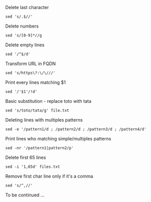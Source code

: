 Delete last character

```
sed 's/.$//'
```

Delete numbers

```
sed 's/[0-9]*//g
```

Delete empty lines

```
sed '/^$/d'
```

Transform URL in FQDN

```
sed 's/https\?:\/\///'
```
Print every lines matching $1

```
sed '/'$1'/!d'
```

Basic substitution - replace toto with tata

```
sed 's/toto/tata/g' file.txt
```

Deleting lines with multiples patterns

```
sed -e '/pattern1/d ; /pattern2/d ; /pattern3/d ; /pattern4/d'
```

Print lines who matching simple/multiples patterns

```
sed -nr '/pattern1|pattern2/p'
```
Delete first 65 lines

```
sed -i '1,65d' files.txt
```

Remove first char line only if it's a comma

```
sed 's/^,//'
```

To be continued ...

